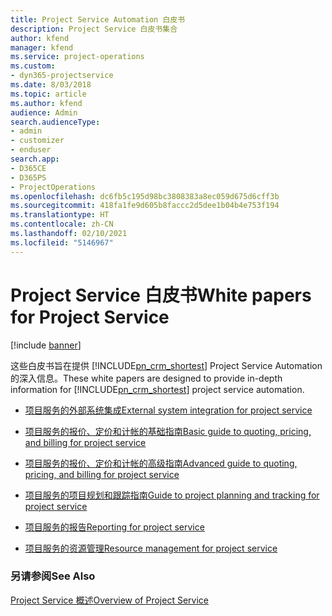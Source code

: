 ```yaml
---
title: Project Service Automation 白皮书
description: Project Service 白皮书集合
author: kfend
manager: kfend
ms.service: project-operations
ms.custom:
- dyn365-projectservice
ms.date: 8/03/2018
ms.topic: article
ms.author: kfend
audience: Admin
search.audienceType:
- admin
- customizer
- enduser
search.app:
- D365CE
- D365PS
- ProjectOperations
ms.openlocfilehash: dc6fb5c195d98bc3808383a8ec059d675d6cff3b
ms.sourcegitcommit: 418fa1fe9d605b8faccc2d5dee1b04b4e753f194
ms.translationtype: HT
ms.contentlocale: zh-CN
ms.lasthandoff: 02/10/2021
ms.locfileid: "5146967"
---
```

# <a name="white-papers-for-project-service"></a><span data-ttu-id="6b4a4-103">Project Service 白皮书</span><span class="sxs-lookup"><span data-stu-id="6b4a4-103">White papers for Project Service</span></span>

[!include [banner](../includes/psa-now-project-operations.md)]

<span data-ttu-id="6b4a4-104">这些白皮书旨在提供 [!INCLUDE[pn_crm_shortest](../includes/pn-crm-shortest.md)] Project Service Automation 的深入信息。</span><span class="sxs-lookup"><span data-stu-id="6b4a4-104">These white papers are designed to provide in-depth information for [!INCLUDE[pn_crm_shortest](../includes/pn-crm-shortest.md)] project service automation.</span></span>

-   [<span data-ttu-id="6b4a4-105">项目服务的外部系统集成</span><span class="sxs-lookup"><span data-stu-id="6b4a4-105">External system integration for project service</span></span>](https://go.microsoft.com/fwlink/?LinkId=825445)

-   [<span data-ttu-id="6b4a4-106">项目服务的报价、定价和计帐的基础指南</span><span class="sxs-lookup"><span data-stu-id="6b4a4-106">Basic guide to quoting, pricing, and billing for project service</span></span>](https://go.microsoft.com/fwlink/?LinkId=825241)

-   [<span data-ttu-id="6b4a4-107">项目服务的报价、定价和计帐的高级指南</span><span class="sxs-lookup"><span data-stu-id="6b4a4-107">Advanced guide to quoting, pricing, and billing for project service</span></span>](https://go.microsoft.com/fwlink/?LinkId=825242)

-   [<span data-ttu-id="6b4a4-108">项目服务的项目规划和跟踪指南</span><span class="sxs-lookup"><span data-stu-id="6b4a4-108">Guide to project planning and tracking for project service</span></span>](https://go.microsoft.com/fwlink/?LinkId=825243)

-   [<span data-ttu-id="6b4a4-109">项目服务的报告</span><span class="sxs-lookup"><span data-stu-id="6b4a4-109">Reporting for project service</span></span>](https://go.microsoft.com/fwlink/?LinkId=825446)

-   [<span data-ttu-id="6b4a4-110">项目服务的资源管理</span><span class="sxs-lookup"><span data-stu-id="6b4a4-110">Resource management for project service</span></span>](https://go.microsoft.com/fwlink/?LinkId=825244)

### <a name="see-also"></a><span data-ttu-id="6b4a4-111">另请参阅</span><span class="sxs-lookup"><span data-stu-id="6b4a4-111">See Also</span></span>
 [<span data-ttu-id="6b4a4-112">Project Service 概述</span><span class="sxs-lookup"><span data-stu-id="6b4a4-112">Overview of Project Service</span></span>](../psa/overview.md)
